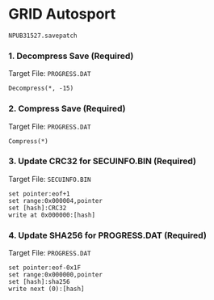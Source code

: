 #  GRID Autosport 

`NPUB31527.savepatch`

### 1. Decompress Save (Required)

Target File: `PROGRESS.DAT`

```
Decompress(*, -15)
```

### 2. Compress Save (Required)

Target File: `PROGRESS.DAT`

```
Compress(*)
```

### 3. Update CRC32 for SECUINFO.BIN (Required)

Target File: `SECUINFO.BIN`

```
set pointer:eof+1
set range:0x000004,pointer
set [hash]:CRC32
write at 0x000000:[hash]
```

### 4. Update SHA256 for PROGRESS.DAT (Required)

Target File: `PROGRESS.DAT`

```
set pointer:eof-0x1F
set range:0x000000,pointer
set [hash]:sha256
write next (0):[hash]
```

